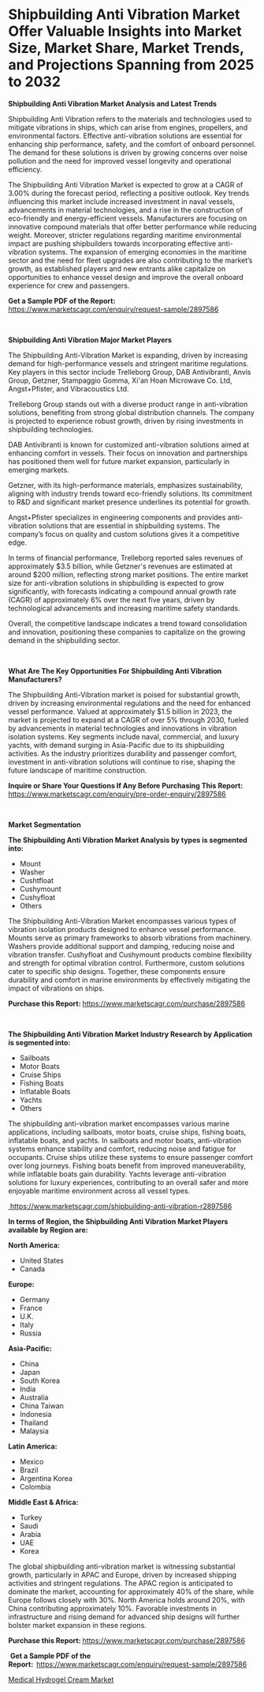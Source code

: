 <p><h1>Shipbuilding Anti Vibration Market Offer Valuable Insights into Market Size, Market Share, Market Trends, and Projections Spanning from 2025 to 2032</h1></p><p><strong>Shipbuilding Anti Vibration Market Analysis and Latest Trends</strong></p>
<p><p>Shipbuilding Anti Vibration refers to the materials and technologies used to mitigate vibrations in ships, which can arise from engines, propellers, and environmental factors. Effective anti-vibration solutions are essential for enhancing ship performance, safety, and the comfort of onboard personnel. The demand for these solutions is driven by growing concerns over noise pollution and the need for improved vessel longevity and operational efficiency.</p><p>The Shipbuilding Anti Vibration Market is expected to grow at a CAGR of 3.00% during the forecast period, reflecting a positive outlook. Key trends influencing this market include increased investment in naval vessels, advancements in material technologies, and a rise in the construction of eco-friendly and energy-efficient vessels. Manufacturers are focusing on innovative compound materials that offer better performance while reducing weight. Moreover, stricter regulations regarding maritime environmental impact are pushing shipbuilders towards incorporating effective anti-vibration systems. The expansion of emerging economies in the maritime sector and the need for fleet upgrades are also contributing to the market’s growth, as established players and new entrants alike capitalize on opportunities to enhance vessel design and improve the overall onboard experience for crew and passengers.</p></p>
<p><strong>Get a Sample PDF of the Report:&nbsp;</strong> <a href="https://www.marketscagr.com/enquiry/request-sample/2897586?utm_campaign=1835&utm_medium=2&utm_source=Github&utm_content=ia&utm_term=15032025&utm_id=shipbuilding-anti-vibration">https://www.marketscagr.com/enquiry/request-sample/2897586</a></p>
<p>&nbsp;</p>
<p><strong>Shipbuilding Anti Vibration Major Market Players</strong></p>
<p><p>The Shipbuilding Anti-Vibration Market is expanding, driven by increasing demand for high-performance vessels and stringent maritime regulations. Key players in this sector include Trelleborg Group, DAB Antivibranti, Anvis Group, Getzner, Stampaggio Gomma, Xi'an Hoan Microwave Co. Ltd, Angst+Pfister, and Vibracoustics Ltd.</p><p>Trelleborg Group stands out with a diverse product range in anti-vibration solutions, benefiting from strong global distribution channels. The company is projected to experience robust growth, driven by rising investments in shipbuilding technologies. </p><p>DAB Antivibranti is known for customized anti-vibration solutions aimed at enhancing comfort in vessels. Their focus on innovation and partnerships has positioned them well for future market expansion, particularly in emerging markets.</p><p>Getzner, with its high-performance materials, emphasizes sustainability, aligning with industry trends toward eco-friendly solutions. Its commitment to R&D and significant market presence underlines its potential for growth.</p><p>Angst+Pfister specializes in engineering components and provides anti-vibration solutions that are essential in shipbuilding systems. The company’s focus on quality and custom solutions gives it a competitive edge.</p><p>In terms of financial performance, Trelleborg reported sales revenues of approximately $3.5 billion, while Getzner's revenues are estimated at around $200 million, reflecting strong market positions. The entire market size for anti-vibration solutions in shipbuilding is expected to grow significantly, with forecasts indicating a compound annual growth rate (CAGR) of approximately 6% over the next five years, driven by technological advancements and increasing maritime safety standards.</p><p>Overall, the competitive landscape indicates a trend toward consolidation and innovation, positioning these companies to capitalize on the growing demand in the shipbuilding sector.</p></p>
<p>&nbsp;</p>
<p><strong>What Are The Key Opportunities For Shipbuilding Anti Vibration Manufacturers?</strong></p>
<p><p>The Shipbuilding Anti-Vibration market is poised for substantial growth, driven by increasing environmental regulations and the need for enhanced vessel performance. Valued at approximately $1.5 billion in 2023, the market is projected to expand at a CAGR of over 5% through 2030, fueled by advancements in material technologies and innovations in vibration isolation systems. Key segments include naval, commercial, and luxury yachts, with demand surging in Asia-Pacific due to its shipbuilding activities. As the industry prioritizes durability and passenger comfort, investment in anti-vibration solutions will continue to rise, shaping the future landscape of maritime construction.</p></p>
<p><strong>Inquire or Share Your Questions If Any Before Purchasing This Report:</strong> <a href="https://www.marketscagr.com/enquiry/pre-order-enquiry/2897586?utm_campaign=1835&utm_medium=2&utm_source=Github&utm_content=ia&utm_term=15032025&utm_id=shipbuilding-anti-vibration">https://www.marketscagr.com/enquiry/pre-order-enquiry/2897586</a></p>
<p>&nbsp;</p>
<p><strong>Market Segmentation</strong></p>
<p><strong>The Shipbuilding Anti Vibration Market Analysis by types is segmented into:</strong></p>
<p><ul><li>Mount</li><li>Washer</li><li>Cushtfloat</li><li>Cushymount</li><li>Cushyfloat</li><li>Others</li></ul></p>
<p><p>The Shipbuilding Anti-Vibration Market encompasses various types of vibration isolation products designed to enhance vessel performance. Mounts serve as primary frameworks to absorb vibrations from machinery. Washers provide additional support and damping, reducing noise and vibration transfer. Cushyfloat and Cushymount products combine flexibility and strength for optimal vibration control. Furthermore, custom solutions cater to specific ship designs. Together, these components ensure durability and comfort in marine environments by effectively mitigating the impact of vibrations on ships.</p></p>
<p><strong>Purchase this Report:&nbsp;</strong><a href="https://www.marketscagr.com/purchase/2897586?utm_campaign=1835&utm_medium=2&utm_source=Github&utm_content=ia&utm_term=15032025&utm_id=shipbuilding-anti-vibration">https://www.marketscagr.com/purchase/2897586</a></p>
<p>&nbsp;</p>
<p><strong>The Shipbuilding Anti Vibration Market Industry Research by Application is segmented into:</strong></p>
<p><ul><li>Sailboats</li><li>Motor Boats</li><li>Cruise Ships</li><li>Fishing Boats</li><li>Inflatable Boats</li><li>Yachts</li><li>Others</li></ul></p>
<p><p>The shipbuilding anti-vibration market encompasses various marine applications, including sailboats, motor boats, cruise ships, fishing boats, inflatable boats, and yachts. In sailboats and motor boats, anti-vibration systems enhance stability and comfort, reducing noise and fatigue for occupants. Cruise ships utilize these systems to ensure passenger comfort over long journeys. Fishing boats benefit from improved maneuverability, while inflatable boats gain durability. Yachts leverage anti-vibration solutions for luxury experiences, contributing to an overall safer and more enjoyable maritime environment across all vessel types.</p></p>
<p><a href="https://www.marketscagr.com/shipbuilding-anti-vibration-r2897586?utm_campaign=1835&utm_medium=2&utm_source=Github&utm_content=ia&utm_term=15032025&utm_id=shipbuilding-anti-vibration">&nbsp;https://www.marketscagr.com/shipbuilding-anti-vibration-r2897586</a></p>
<p><strong>In terms of Region, the Shipbuilding Anti Vibration Market Players available by Region are:</strong></p>
<p>
    <p> <strong> North America: </strong>
        <ul>
            <li>United States</li>
            <li>Canada</li>
        </ul>
        </p> 
    <p> <strong> Europe: </strong>
        <ul>
            <li>Germany</li>
            <li>France</li>
            <li>U.K.</li>
            <li>Italy</li>
            <li>Russia</li>
        </ul>
        </p> 
    <p> <strong> Asia-Pacific: </strong>
        <ul>
            <li>China</li>
            <li>Japan</li>
            <li>South Korea</li>
            <li>India</li>
            <li>Australia</li>
            <li>China Taiwan</li>
            <li>Indonesia</li>
            <li>Thailand</li>
            <li>Malaysia</li>
        </ul>
        </p> 
    <p> <strong> Latin America: </strong>
        <ul>
            <li>Mexico</li>
            <li>Brazil</li>
            <li>Argentina Korea</li>
            <li>Colombia</li>
        </ul>
        </p> 
    <p> <strong> Middle East & Africa: </strong>
        <ul>
            <li>Turkey</li>
            <li>Saudi</li>
            <li>Arabia</li>
            <li>UAE</li>
            <li>Korea</li>
        </ul>
    </p>
    </p>
<p><p>The global shipbuilding anti-vibration market is witnessing substantial growth, particularly in APAC and Europe, driven by increased shipping activities and stringent regulations. The APAC region is anticipated to dominate the market, accounting for approximately 40% of the share, while Europe follows closely with 30%. North America holds around 20%, with China contributing approximately 10%. Favorable investments in infrastructure and rising demand for advanced ship designs will further bolster market expansion in these regions.</p></p>
<p><strong>Purchase this Report: </strong><a href="https://www.marketscagr.com/purchase/2897586?utm_campaign=1835&utm_medium=2&utm_source=Github&utm_content=ia&utm_term=15032025&utm_id=shipbuilding-anti-vibration">https://www.marketscagr.com/purchase/2897586</a></p>
<p>&nbsp;<strong>Get a Sample PDF of the Report:&nbsp;&nbsp;</strong><a href="https://www.marketscagr.com/enquiry/request-sample/2897586?utm_campaign=1835&utm_medium=2&utm_source=Github&utm_content=ia&utm_term=15032025&utm_id=shipbuilding-anti-vibration">https://www.marketscagr.com/enquiry/request-sample/2897586</a></p>
<p><strong></strong></p>
<p><p><a href="https://github.com/marlanamarvn/Market-Research-Report-List-1/blob/main/medical-hydrogel-cream-market.md?utm_campaign=1835&utm_medium=2&utm_source=Github&utm_content=ia&utm_term=15032025&utm_id=shipbuilding-anti-vibration">Medical Hydrogel Cream Market</a></p></p>